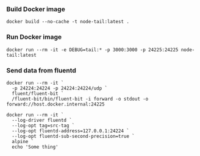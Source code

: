 ### Build Docker image

```
docker build --no-cache -t node-tail:latest .
```

### Run Docker image

```
docker run --rm -it -e DEBUG=tail:* -p 3000:3000 -p 24225:24225 node-tail:latest
```

### Send data from fluentd

```
docker run --rm -it `
  -p 24224:24224 -p 24224:24224/udp `
  fluent/fluent-bit `
  /fluent-bit/bin/fluent-bit -i forward -o stdout -o forward://host.docker.internal:24225

docker run --rm -it `
  --log-driver fluentd `
  --log-opt tag=src-tag `
  --log-opt fluentd-address=127.0.0.1:24224 `
  --log-opt fluentd-sub-second-precision=true `
  alpine `
  echo 'Some thing'
```
